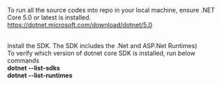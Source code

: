 To run all the source codes into repo in your local machine, ensure .NET Core 5.0 or latest is installed. <br>
https://dotnet.microsoft.com/download/dotnet/5.0 <br><br>

Install the SDK. The SDK includes the .Net and ASP.Net Runtimes) <br>
To verify which version of dotnet core SDK is installed, run below commands <br>
**dotnet --list-sdks** <br>
**dotnet --list-runtimes** <br>

